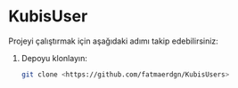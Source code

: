 # KubisUser
Projeyi çalıştırmak için aşağıdaki adımı takip edebilirsiniz:

1. Depoyu klonlayın:  
   ```bash
   git clone <https://github.com/fatmaerdgn/KubisUsers>
